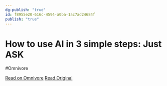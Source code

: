 ```yaml
---
dg-publish: "true"
id: f8955e20-616c-4594-a0ba-1ac7ad24684f
publish: "true"
---
```


# How to use AI in 3 simple steps: Just ASK 
#Omnivore

[Read on Omnivore](https://omnivore.app/me/how-to-use-ai-in-3-simple-steps-just-ask-19064c54f26)
[Read Original](https://news.microsoft.com/source/features/ai/how-to-use-ai-in-3-simple-steps-just-ask/?OCID=lock2)
